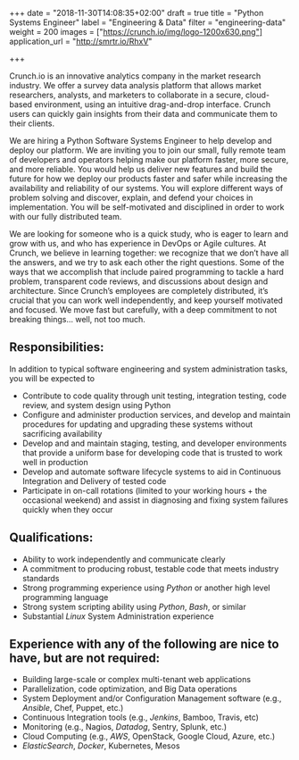+++
date = "2018-11-30T14:08:35+02:00"
draft = true
title = "Python Systems Engineer"
label = "Engineering & Data"
filter = "engineering-data"
weight = 200
images = ["https://crunch.io/img/logo-1200x630.png"]
application_url = "http://smrtr.io/RhxV"


+++

Crunch.io is an innovative analytics company in the market research industry. We offer a survey data analysis platform that allows market researchers, analysts, and marketers to collaborate in a secure, cloud-based environment, using an intuitive drag-and-drop interface. Crunch users can quickly gain insights from their data and communicate them to their clients.

We are hiring a Python Software Systems Engineer to help develop and deploy our platform. We are inviting you to join our small, fully remote team of developers and operators helping make our platform faster, more secure, and more reliable. You would help us deliver new features and build the future for how we deploy our products faster and safer while increasing the availability and reliability of our systems. You will explore different ways of problem solving and discover, explain, and defend your choices in implementation. You will be self-motivated and disciplined in order to work with our fully distributed team.

 We are looking for someone who is a quick study, who is eager to learn and grow with us, and who has experience in DevOps or Agile cultures. At Crunch, we believe in learning together: we recognize that we don’t have all the answers, and we try to ask each other the right questions. Some of the ways that we accomplish that include paired programming to tackle a hard problem, transparent code reviews, and discussions about design and architecture. Since Crunch’s employees are completely distributed, it’s crucial that you can work well independently, and keep yourself motivated and focused. We move fast but carefully, with a deep commitment to not breaking things… well, not too much.

## Responsibilities:

In addition to typical software engineering and system administration tasks, you will be expected to

 * Contribute to code quality through unit testing, integration testing, code review, and system design using Python
 * Configure and administer production services, and develop and maintain procedures for updating and upgrading these systems without sacrificing availability
 * Develop and and maintain staging, testing, and developer environments that provide a uniform base for developing code that is trusted to work well in production
 * Develop and automate software lifecycle systems to aid in Continuous Integration and Delivery of tested code
 * Participate in on-call rotations (limited to your working hours + the occasional weekend) and assist in diagnosing and fixing system failures quickly when they occur

## Qualifications:

 * Ability to work independently and communicate clearly
 * A commitment to producing robust, testable code that meets industry standards
 * Strong programming experience using *Python* or another high level programming language
 * Strong system scripting ability using *Python*, *Bash*, or similar
 * Substantial *Linux* System Administration experience

## Experience with any of the following are nice to have, but are not required:

 * Building large-scale or complex multi-tenant web applications
 * Parallelization, code optimization, and Big Data operations
 * System Deployment and/or Configuration Management software (e.g., *Ansible*, Chef, Puppet, etc.)
 * Continuous Integration tools (e.g., *Jenkins*, Bamboo, Travis, etc)
 * Monitoring (e.g., Nagios, *Datadog*, Sentry, Splunk, etc.)
 * Cloud Computing (e.g., *AWS*, OpenStack, Google Cloud, Azure, etc.)
 * *ElasticSearch*, *Docker*, Kubernetes, Mesos
